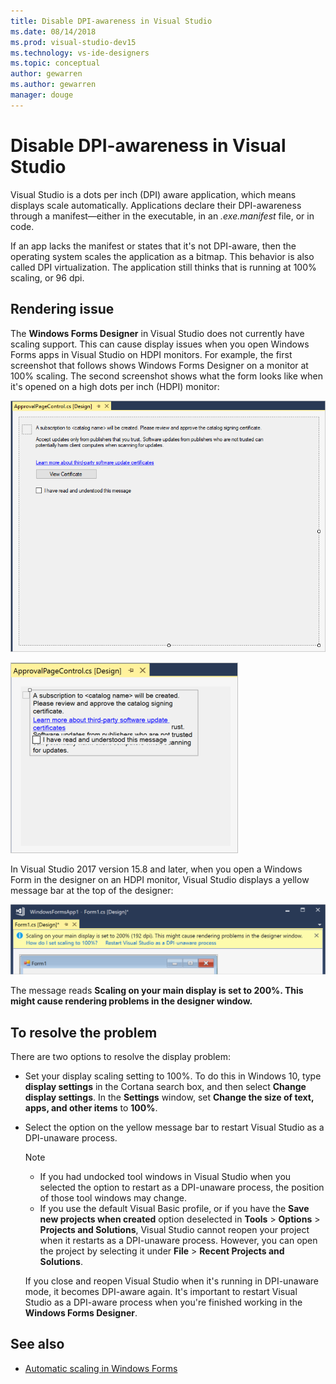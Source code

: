```yaml
---
title: Disable DPI-awareness in Visual Studio
ms.date: 08/14/2018
ms.prod: visual-studio-dev15
ms.technology: vs-ide-designers
ms.topic: conceptual
author: gewarren
ms.author: gewarren
manager: douge
---
```

# Disable DPI-awareness in Visual Studio

Visual Studio is a dots per inch (DPI) aware application, which means displays scale automatically. Applications declare their DPI-awareness through a manifest&mdash;either in the executable, in an *.exe.manifest* file, or in code.

If an app lacks the manifest or states that it's not DPI-aware, then the operating system scales the application as a bitmap. This behavior is also called DPI virtualization. The application still thinks that is running at 100% scaling, or 96 dpi.

## Rendering issue

The **Windows Forms Designer** in Visual Studio does not currently have scaling support. This can cause display issues when you open Windows Forms apps in Visual Studio on HDPI monitors. For example, the first screenshot that follows shows Windows Forms Designer on a monitor at 100% scaling. The second screenshot shows what the form looks like when it's opened on a high dots per inch (HDPI) monitor:

![Windows Forms Designer scaling at 100%](../media/scaling-100-percent.png)

![Windows Forms Designer on HDPI monitor](../media/win-forms-designer-hdpi.png)

In Visual Studio 2017 version 15.8 and later, when you open a Windows Form in the designer on an HDPI monitor, Visual Studio displays a yellow message bar at the top of the designer:

![Scaling on your monitor yellow message bar in Visual Studio](../media/scaling-gold-bar.png)

The message reads **Scaling on your main display is set to 200%. This might cause rendering problems in the designer window.**

## To resolve the problem

There are two options to resolve the display problem:

- Set your display scaling setting to 100%. To do this in Windows 10, type **display settings** in the Cortana search box, and then select **Change display settings**. In the **Settings** window, set **Change the size of text, apps, and other items** to **100%**.

- Select the option on the yellow message bar to restart Visual Studio as a DPI-unaware process.

   > [!NOTE]
   > - If you had undocked tool windows in Visual Studio when you selected the option to restart as a DPI-unaware process, the position of those tool windows may change.
   > - If you use the default Visual Basic profile, or if you have the **Save new projects when created** option deselected in **Tools** > **Options** > **Projects and Solutions**, Visual Studio cannot reopen your project when it restarts as a DPI-unaware process. However, you can open the project by selecting it under **File** > **Recent Projects and Solutions**.

   If you close and reopen Visual Studio when it's running in DPI-unaware mode, it becomes DPI-aware again. It's important to restart Visual Studio as a DPI-aware process when you're finished working in the **Windows Forms Designer**.

## See also

- [Automatic scaling in Windows Forms](../automatic-scaling-in-windows-forms.md)